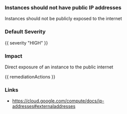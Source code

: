 
### Instances should not have public IP addresses

Instances should not be publicly exposed to the internet

### Default Severity
{{ severity "HIGH" }}

### Impact
Direct exposure of an instance to the public internet

<!-- DO NOT CHANGE -->
{{ remediationActions }}

### Links
- https://cloud.google.com/compute/docs/ip-addresses#externaladdresses
        